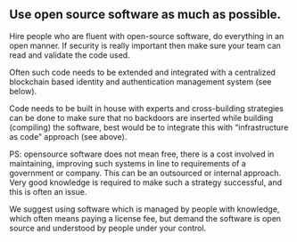 
## **Use open source software as much as possible.**

Hire people who are fluent with open-source software, do everything in an open manner. If security is really important then make sure your team can read and validate the code used.

Often such code needs to be extended and integrated with a centralized blockchain based identity and authentication management system (see below).

Code needs to be built in house with experts and cross-building strategies can be done to make sure that no backdoors are inserted while building (compiling) the software, best would be to integrate this with “infrastructure as code” approach (see above).

PS: opensource software does not mean free, there is a cost involved in maintaining, improving such systems in line to requirements of a government or company. This can be an outsourced or internal approach. Very good knowledge is required to make such a strategy successful, and this is often an issue.

We suggest using software which is managed by people with knowledge, which often means paying a license fee, but demand the software is open source and understood by people under your control.

